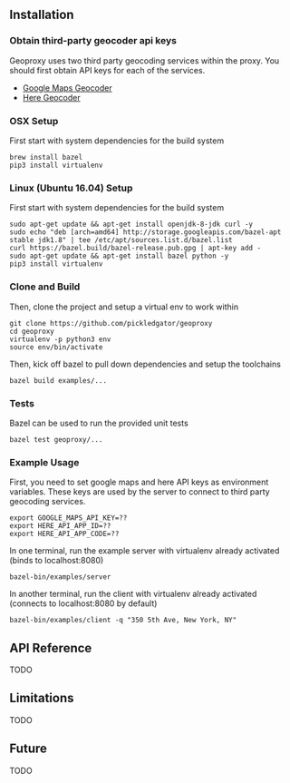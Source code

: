## Installation

### Obtain third-party geocoder api keys
Geoproxy uses two third party geocoding services within the proxy. You should first obtain API keys for each of the services.
* [Google Maps Geocoder](https://developers.google.com/maps/documentation/geocoding/intro)
* [Here Geocoder](https://developer.here.com/documentation/geocoder/topics/what-is.html)

### OSX Setup
First start with system dependencies for the build system
```shell
brew install bazel
pip3 install virtualenv
```

### Linux (Ubuntu 16.04) Setup
First start with system dependencies for the build system
```shell
sudo apt-get update && apt-get install openjdk-8-jdk curl -y
sudo echo "deb [arch=amd64] http://storage.googleapis.com/bazel-apt stable jdk1.8" | tee /etc/apt/sources.list.d/bazel.list
curl https://bazel.build/bazel-release.pub.gpg | apt-key add -
sudo apt-get update && apt-get install bazel python -y
pip3 install virtualenv
```

### Clone and Build
Then, clone the project and setup a virtual env to work within
```shell
git clone https://github.com/pickledgator/geoproxy
cd geoproxy
virtualenv -p python3 env
source env/bin/activate
```

Then, kick off bazel to pull down dependencies and setup the toolchains
```shell
bazel build examples/...
```

### Tests
Bazel can be used to run the provided unit tests
```shell
bazel test geoproxy/...
```

### Example Usage
First, you need to set google maps and here API keys as environment variables. These keys are used by the server to connect to third party geocoding services.
```shell
export GOOGLE_MAPS_API_KEY=??
export HERE_API_APP_ID=??
export HERE_API_APP_CODE=??
```

In one terminal, run the example server with virtualenv already activated (binds to localhost:8080)
```shell
bazel-bin/examples/server
```

In another terminal, run the client with virtualenv already activated (connects to localhost:8080 by default)
```shell
bazel-bin/examples/client -q "350 5th Ave, New York, NY"
```

## API Reference

TODO

## Limitations

TODO

## Future

TODO
